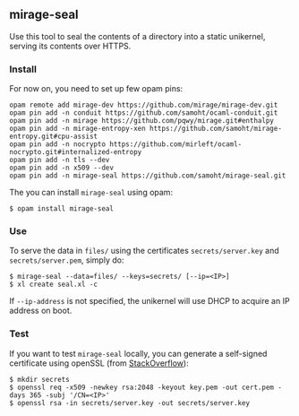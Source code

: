 ## mirage-seal

Use this tool to seal the contents of a directory into a static unikernel,
serving its contents over HTTPS.

### Install

For now on, you need to set up few opam pins:

```
opam remote add mirage-dev https://github.com/mirage/mirage-dev.git
opam pin add -n conduit https://github.com/samoht/ocaml-conduit.git
opam pin add -n mirage https://github.com/pqwy/mirage.git#enthalpy
opam pin add -n mirage-entropy-xen https://github.com/samoht/mirage-entropy.git#cpu-assist
opam pin add -n nocrypto https://github.com/mirleft/ocaml-nocrypto.git#internalized-entropy
opam pin add -n tls --dev
opam pin add -n x509 --dev
opam pin add -n mirage-seal https://github.com/samoht/mirage-seal.git
```

The you can install `mirage-seal` using opam:

```
$ opam install mirage-seal
```

### Use

To serve the data in `files/` using the certificates
`secrets/server.key` and `secrets/server.pem`, simply do:

```
$ mirage-seal --data=files/ --keys=secrets/ [--ip=<IP>]
$ xl create seal.xl -c
```

If `--ip-address` is not specified, the unikernel will use DHCP to
acquire an IP address on boot.

### Test

If you want to test `mirage-seal` locally, you can generate a self-signed
certificate using openSSL (from [StackOverflow](http://stackoverflow.com/questions/10175812/how-to-create-a-self-signed-certificate-with-openssl)):

```
$ mkdir secrets
$ openssl req -x509 -newkey rsa:2048 -keyout key.pem -out cert.pem -days 365 -subj '/CN=<IP>'
$ openssl rsa -in secrets/server.key -out secrets/server.key
```
